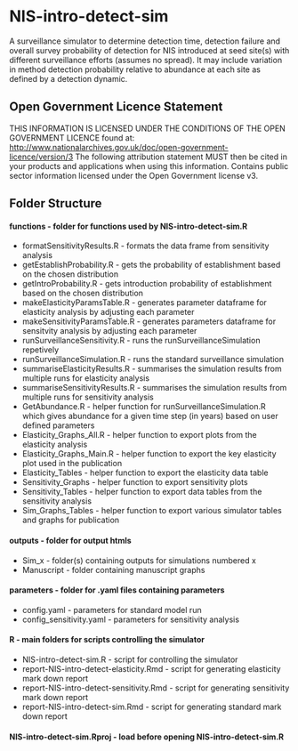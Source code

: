 # NIS-intro-detect-sim
A  surveillance simulator to determine detection time, detection failure and overall survey probability of detection for NIS introduced at seed site(s) with different surveillance efforts (assumes no spread). 
It may include variation in method detection probability relative to abundance at each site as defined by a detection dynamic. 

## Open Government Licence Statement
THIS INFORMATION IS LICENSED UNDER THE CONDITIONS OF THE OPEN GOVERNMENT LICENCE found at: http://www.nationalarchives.gov.uk/doc/open-government-licence/version/3
The following attribution statement MUST then be cited in your products and applications when using this information. 
Contains public sector information licensed under the Open Government license v3. 

## Folder Structure

#### functions - folder for functions used by NIS-intro-detect-sim.R
  * formatSensitivityResults.R - formats the data frame from sensitivity analysis
  * getEstablishProbability.R - gets the probability of establishment based on the chosen distribution
  * getIntroProbability.R - gets introduction probability of establishment based on the chosen distribution
  * makeElasticityParamsTable.R - generates parameter dataframe for elasticity analysis by adjusting each parameter
  * makeSensitivityParamsTable.R - generates parameters dataframe for sensitvity analysis by adjusting each parameter
  * runSurveillanceSensitivity.R - runs the runSurveillanceSimulation repetively 
  * runSurveillanceSimulation.R -  runs the standard surveillance simulation
  * summariseElasticityResults.R - summarises the simulation results from multiple runs for elasticity analysis 
  * summariseSensitivityResults.R - summarises the simulation results from multiple runs for sensitivity analysis 
  * GetAbundance.R - helper function for runSurveillanceSimulation.R which gives abundance for a given time step (in years) based on user defined parameters
  * Elasticity_Graphs_All.R - helper function to export plots from the elasticity analysis
  * Elasticity_Graphs_Main.R - helper function to export the key elasticity plot used in the publication
  * Elasticity_Tables - helper function to export the elasticity data table
  * Sensitivity_Graphs - helper function to export sensitivity plots
  * Sensitivity_Tables - helper function to export data tables from the sensitivity analysis
  * Sim_Graphs_Tables - helper function to export various simulator tables and graphs for publication
    
#### outputs - folder for output htmls
  * Sim_x - folder(s) containing outputs for simulations numbered x
  * Manuscript - folder containing manuscript graphs
    
#### parameters - folder for .yaml files containing parameters
  * config.yaml - parameters for standard model run
  * config_sensitivity.yaml - parameters for sensitivity analysis

#### R - main folders for scripts controlling the simulator
  * NIS-intro-detect-sim.R - script for controlling the simulator
  * report-NIS-intro-detect-elasticity.Rmd - script for generating elasticity mark down report
  * report-NIS-intro-detect-sensitivity.Rmd - script for generating sensitivity mark down report
  * report-NIS-intro-detect-sim.Rmd - script for generating standard mark down report
  
#### NIS-intro-detect-sim.Rproj - load before opening NIS-intro-detect-sim.R 